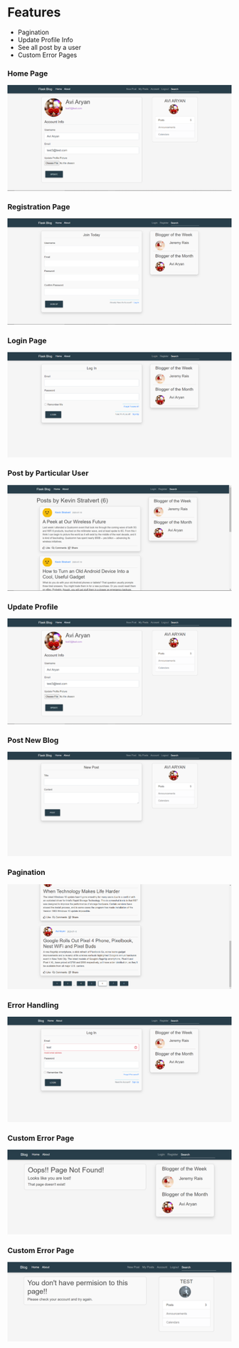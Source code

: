 # Features
* Pagination
* Update Profile Info
* See all post by a user 
* Custom Error Pages
### Home Page
![](Screenshots/1.png)
### Registration Page
![](Screenshots/8.png)
### Login Page
![](Screenshots/5.png)
### Post by Particular User
![](Screenshots/7.png)
### Update Profile
![](Screenshots/1.png)
### Post New Blog
![](Screenshots/2.png)
### Pagination
![](Screenshots/6.png)
### Error Handling
![](Screenshots/3.png)
### Custom Error Page
![](Screenshots/9.png)
### Custom Error Page
![](Screenshots/10.png)

